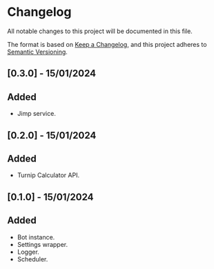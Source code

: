 # Changelog

All notable changes to this project will be documented in this file.

The format is based on [Keep a Changelog](https://keepachangelog.com/en/1.0.0/),
and this project adheres to [Semantic Versioning](https://semver.org/spec/v2.0.0.html).

## [0.3.0] - 15/01/2024

## Added
* Jimp service.

## [0.2.0] - 15/01/2024

## Added
* Turnip Calculator API.

## [0.1.0] - 15/01/2024

## Added
* Bot instance.
* Settings wrapper.
* Logger.
* Scheduler.

